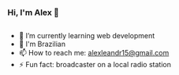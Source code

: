 ### Hi, I'm Alex 👋
##

- 🌱 I’m currently learning web development
- 🏡 I'm Brazilian
- 📫 How to reach me: <alexleandr15@gmail.com>
- ⚡ Fun fact: broadcaster on a local radio station

##
